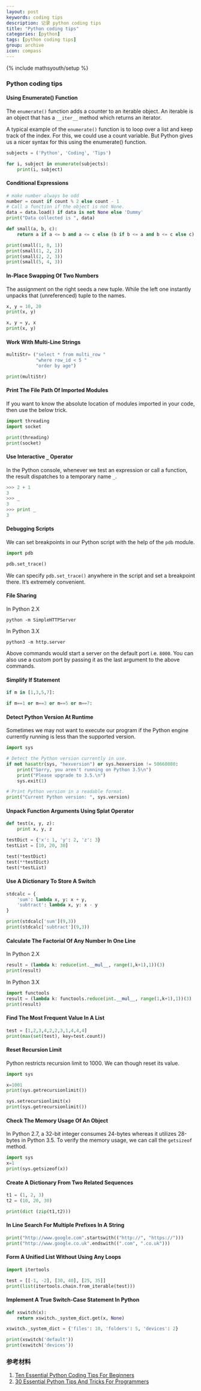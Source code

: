 ```yaml
---
layout: post
keywords: coding tips
description: 记录 python coding tips
title: "Python coding tips"
categories: [python]
tags: [python coding tips]
group: archive
icon: compass
---
```

{% include mathsyouth/setup %}


### Python coding tips

#### Using Enumerate() Function

The `enumerate()` function adds a counter to an iterable object. An iterable is an object that has a `__iter__` method which returns an iterator.

A typical example of the `enumerate()` function is to loop over a list and keep track of the index. For this, we could use a count variable. But Python gives us a nicer syntax for this using the enumerate() function.

```python
subjects = ('Python', 'Coding', 'Tips')

for i, subject in enumerate(subjects):
    print(i, subject)
```

#### Conditional Expressions

```python
# make number always be odd
number = count if count % 2 else count - 1
# Call a function if the object is not None.
data = data.load() if data is not None else 'Dummy'
print("Data collected is ", data)

def small(a, b, c):
	return a if a <= b and a <= c else (b if b <= a and b <= c else c)

print(small(1, 0, 1))
print(small(1, 2, 2))
print(small(2, 2, 3))
print(small(5, 4, 3))
```

#### In-Place Swapping Of Two Numbers

The assignment on the right seeds a new tuple. While the left one instantly unpacks that (unreferenced) tuple to the names.

```python
x, y = 10, 20
print(x, y)

x, y = y, x
print(x, y)
```

#### Work With Multi-Line Strings

```python
multiStr= ("select * from multi_row "
           "where row_id < 5 "
           "order by age")

print(multiStr)
```

#### Print The File Path Of Imported Modules

If you want to know the absolute location of modules imported in your code, then use the below trick.

```python
import threading
import socket

print(threading)
print(socket)
```

#### Use Interactive `_` Operator

In the Python console, whenever we test an expression or call a function, the result dispatches to a temporary name `_`.

```python
>>> 2 + 1
3
>>> _
3
>>> print _
3
```

#### Debugging Scripts

We can set breakpoints in our Python script with the help of the `pdb` module.

```python
import pdb

pdb.set_trace()
```

We can specify `pdb.set_trace()` anywhere in the script and set a breakpoint there. It’s extremely convenient.

#### File Sharing

In Python 2.X

```shell
python -m SimpleHTTPServer
```

In Python 3.X

```shell
python3 -m http.server
```

Above commands would start a server on the default port i.e. `8000`. You can also use a custom port by passing it as the last argument to the above commands.

#### Simplify If Statement

```python
if m in [1,3,5,7]:

if m==1 or m==3 or m==5 or m==7:
```

#### Detect Python Version At Runtime

Sometimes we may not want to execute our program if the Python engine currently running is less than the supported version.

```python
import sys

# Detect the Python version currently in use.
if not hasattr(sys, "hexversion") or sys.hexversion != 50660080:
    print("Sorry, you aren't running on Python 3.5\n")
    print("Please upgrade to 3.5.\n")
    sys.exit(1)

# Print Python version in a readable format.
print("Current Python version: ", sys.version)
```

#### Unpack Function Arguments Using Splat Operator

```python
def test(x, y, z):
	print x, y, z

testDict = {'x': 1, 'y': 2, 'z': 3}
testList = [10, 20, 30]

test(*testDict)
test(**testDict)
test(*testList)
```

#### Use A Dictionary To Store A Switch

```python
stdcalc = {
	'sum': lambda x, y: x + y,
	'subtract': lambda x, y: x - y
}

print(stdcalc['sum'](9,3))
print(stdcalc['subtract'](9,3))
```

#### Calculate The Factorial Of Any Number In One Line

In Python 2.X

```python
result = (lambda k: reduce(int.__mul__, range(1,k+1),1))(3)
print(result)
```

In Python 3.X

```python
import functools
result = (lambda k: functools.reduce(int.__mul__, range(1,k+1),1))(3)
print(result)
```

#### Find The Most Frequent Value In A List

```python
test = [1,2,3,4,2,2,3,1,4,4,4]
print(max(set(test), key=test.count))
```

#### Reset Recursion Limit

Python restricts recursion limit to 1000. We can though reset its value.

```python
import sys

x=1001
print(sys.getrecursionlimit())

sys.setrecursionlimit(x)
print(sys.getrecursionlimit())
```

#### Check The Memory Usage Of An Object

In Python 2.7, a 32-bit integer consumes 24-bytes whereas it utilizes 28-bytes in Python 3.5. To verify the memory usage, we can call the `getsizeof` method.

```python
import sys
x=1
print(sys.getsizeof(x))
```

#### Create A Dictionary From Two Related Sequences

```python
t1 = (1, 2, 3)
t2 = (10, 20, 30)

print(dict (zip(t1,t2)))
```

#### In Line Search For Multiple Prefixes In A String

```python
print("http://www.google.com".startswith(("http://", "https://")))
print("http://www.google.co.uk".endswith((".com", ".co.uk")))
```

#### Form A Unified List Without Using Any Loops

```python
import itertools

test = [[-1, -2], [30, 40], [25, 35]]
print(list(itertools.chain.from_iterable(test)))
```

#### Implement A True Switch-Case Statement In Python

```python
def xswitch(x):
	return xswitch._system_dict.get(x, None)

xswitch._system_dict = {'files': 10, 'folders': 5, 'devices': 2}

print(xswitch('default'))
print(xswitch('devices'))
```


### 参考材料

1. [Ten Essential Python Coding Tips For Beginners](http://www.techbeamers.com/top-10-python-coding-tips-for-beginners/)
1. [30 Essential Python Tips And Tricks For Programmers](http://www.techbeamers.com/essential-python-tips-tricks-programmers/)